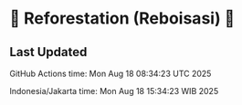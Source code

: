
# 🌳 Reforestation (Reboisasi) 🌲

## Last Updated

GitHub Actions time: Mon Aug 18 08:34:23 UTC 2025

Indonesia/Jakarta time: Mon Aug 18 15:34:23 WIB 2025
